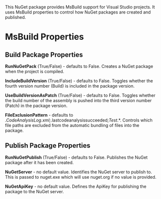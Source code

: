 This NuGet package provides MsBuild support for Visual Studio projects. It uses MsBuild properties to control how NuGet packages are created and published.

# MsBuild Properties

## Build Package Properties
**RunNuGetPack** (True/False) - defaults to False. Creates a NuGet package when the project is compiled.

**IncludeBuildVersion** (True/False) - defaults to False. Toggles whether the fourth version number (Build) is included in the package version.

**UseBuildVersionAsPatch** (True/False) - defaults to False. Toggles whether the build number of the assembly is pushed into the third version number (Patch) in the package version.

**FileExclusionPattern** - defaults to *.CodeAnalysisLog.xml;*.lastcodeanalysissucceeded;*Test*.*. Controls which file paths are excluded from the automatic bundling of files into the package.


## Publish Package Properties
**RunNuGetPublish** (True/False) - defaults to False. Publishes the NuGet package after it has been created.

**NuGetServer** - no default value. Identifies the NuGet server to publish to. This is passed to nuget.exe which will use nuget.org if no value is provided.

**NuGetApiKey** - no default value. Defines the ApiKey for publishing the package to the NuGet server.
